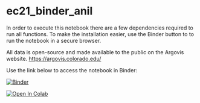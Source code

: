 # ec21_binder_anil
In order to execute this notebook there are a few dependencies required to run all functions. To make the installation easier, use the Binder button to 
to run the notebook in a secure browser. 

All data is open-source and made available to the public on the Argovis website. https://argovis.colorado.edu/ 

Use the link below to access the notebook in Binder: 

[![Binder](https://mybinder.org/badge_logo.svg)](https://mybinder.org/v2/gh/sanil72900/ec21_binder_anil.git/HEAD?filepath=SA_01_Argo_Data_Exploration.ipynb)

[![Open In Colab](https://colab.research.google.com/assets/colab-badge.svg)](https://colab.research.google.com/github/googlecolab/colabtools/blob/sanil72900/ec21_binder_anil.git/HEAD?filepath=SA_01_Argo_Data_Exploration.ipynb)
